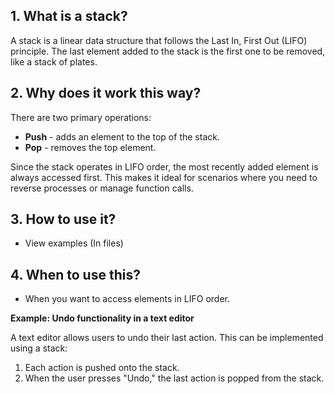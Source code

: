 ## 1. What is a stack?

A stack is a linear data structure that follows the Last In, First Out (LIFO) principle. The last element added to the stack is the first one to be removed, like a stack of plates.

## 2. Why does it work this way?

There are two primary operations:

* **Push** - adds an element to the top of the stack.
* **Pop** - removes the top element.

Since the stack operates in LIFO order, the most recently added element is always accessed first. This makes it ideal for scenarios where you need to reverse processes or manage function calls.

## 3. How to use it?

* View examples (In files)

## 4. When to use this?

* When you want to access elements in LIFO order.

**Example: Undo functionality in a text editor**

A text editor allows users to undo their last action. This can be implemented using a stack:

1.  Each action is pushed onto the stack.
2.  When the user presses "Undo," the last action is popped from the stack.